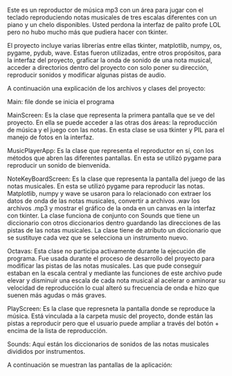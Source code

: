 Este es un reproductor de música mp3 con un área para jugar con el teclado reproduciendo notas musicales de tres escalas diferentes con un piano y un chelo disponibles. Usted perdona la interfaz de palito profe LOL pero no hubo mucho más que pudiera hacer con tkinter.

El proyecto incluye varias librerías entre ellas tkinter, matplotlib, numpy, os, pygame, pydub, wave. Estas fueron utilizadas, entre otros propósitos, para la interfaz del proyecto, graficar la onda de sonido de una nota musical, acceder a directorios dentro del proyecto con solo poner su dirección, reproducir sonidos y modificar algunas pistas de audio.

A continuación una explicación de los archivos y clases del proyecto:

Main: file donde se inicia el programa

MainScreen: Es la clase que representa la primera pantalla que se ve del proyecto. En ella se puede acceder a las otras dos áreas: la reproducción de música y el juego con las notas. En esta clase se usa tkinter y PIL para el manejo de fotos en la interfaz.

MusicPlayerApp: Es la clase que representa el reproductor en sí, con los métodos que abren las diferentes pantallas. En esta se utilizó pygame para reproducir un sonido de bienvenida.

NoteKeyBoardScreen: Es la clase que representa la pantalla del juego de las notas musicales. En esta se utilizó pygame para reproducir las notas. Matplotlib, numpy y wave se usaron para lo relacionado con extraer los datos de onda de las notas musicales, convertir a archivos .wav los archivos .mp3 y mostrar el gráfico de la onda en un canvas en la interfaz con tkinter. La clase funciona de conjunto con Sounds que tiene un diccionario con otros diccionarios dentro guardando las direcciones de las pistas de las notas musicales. La clase tiene de atributo un diccionario que se sustituye cada vez que se selecciona un instrumento nuevo.

Octavas: Esta clase no participa activamente durante la ejecución dle programa. Fue usada durante el proceso de desarrollo del proyecto para modificar las pistas de las notas musicales. Las que pude conseguir estaban en la escala central y mediante las funciones de este archivo pude elevar y disminuir una escala de cada nota musical al acelerar o aminorar su velocidad de reproducción lo cual alteró su frecuencia de onda e hizo que suenen más agudas o más graves.

PlayScreen: Es la clase que represneta la pantalla donde se reproduce la música. Está vinculada a la carpeta music del proyecto, donde están las pistas a reproducir pero que el usuario puede ampliar a través del botón + encima de la lista de reproducción.

Sounds: Aquí están los diccionarios de sonidos de las notas musicales divididos por instrumentos.

A continuación se muestran las pantallas de la aplicación:

